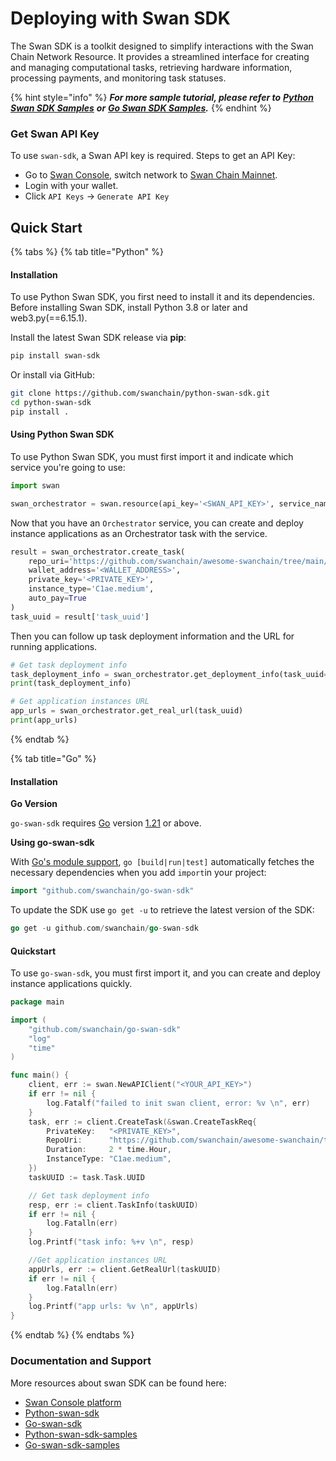# Deploying with Swan SDK

The Swan SDK is a toolkit designed to simplify interactions with the Swan Chain Network Resource. It provides a streamlined interface for creating and managing computational tasks, retrieving hardware information, processing payments, and monitoring task statuses.

{% hint style="info" %}
_**For more sample tutorial, please refer to**_ [_**Python Swan SDK Samples**_](https://github.com/swanchain/python-sdk-docs-samples) _**or**_ [_**Go Swan SDK Samples**_](https://github.com/swanchain/go-swan-sdk-samples)_**.**_
{% endhint %}

### Get Swan API Key <a href="#get-orchestrator-api-key" id="get-orchestrator-api-key"></a>

To use `swan-sdk`, a Swan API key is required. Steps to get an API Key:

* Go to [Swan Console](https://console.swanchain.io/), switch network to [Swan Chain Mainnet](https://docs.swanchain.io/network-reference/readme).
* Login with your wallet.
* Click `API Keys` -> `Generate API Key`

## Quick Start <a href="#installation" id="installation"></a>

{% tabs %}
{% tab title="Python" %}
#### Installation <a href="#quickstart" id="quickstart"></a>

To use Python Swan SDK, you first need to install it and its dependencies. Before installing Swan SDK, install Python 3.8 or later and web3.py(==6.15.1).

Install the latest Swan SDK release via **pip**:

```sh
pip install swan-sdk
```

Or install via GitHub:

```sh
git clone https://github.com/swanchain/python-swan-sdk.git
cd python-swan-sdk
pip install .
```

#### Using Python Swan SDK <a href="#quickstart" id="quickstart"></a>

To use Python Swan SDK, you must first import it and indicate which service you're going to use:

```python
import swan

swan_orchestrator = swan.resource(api_key='<SWAN_API_KEY>', service_name='Orchestrator')
```

Now that you have an `Orchestrator` service, you can create and deploy instance applications as an Orchestrator task with the service.

```python
result = swan_orchestrator.create_task(
    repo_uri='https://github.com/swanchain/awesome-swanchain/tree/main/hello_world', # Or your own repo URI
    wallet_address='<WALLET_ADDRESS>',
    private_key='<PRIVATE_KEY>',
    instance_type='C1ae.medium',
    auto_pay=True
)
task_uuid = result['task_uuid']
```

Then you can follow up task deployment information and the URL for running applications.

```python
# Get task deployment info
task_deployment_info = swan_orchestrator.get_deployment_info(task_uuid=task_uuid)
print(task_deployment_info)

# Get application instances URL
app_urls = swan_orchestrator.get_real_url(task_uuid)
print(app_urls)
```
{% endtab %}

{% tab title="Go" %}
#### Installation <a href="#quickstart" id="quickstart"></a>

**Go Version**

`go-swan-sdk` requires [Go](https://go.dev/) version [1.21](https://go.dev/doc/devel/release#go1.21.0) or above.

**Using go-swan-sdk**

With [Go's module support](https://go.dev/wiki/Modules#how-to-use-modules), `go [build|run|test]` automatically fetches the necessary dependencies when you add `import`in your project:

```go
import "github.com/swanchain/go-swan-sdk"
```

To update the SDK use `go get -u` to retrieve the latest version of the SDK:

```go
go get -u github.com/swanchain/go-swan-sdk
```

#### Quickstart <a href="#quickstart" id="quickstart"></a>

To use `go-swan-sdk`, you must first import it, and you can create and deploy instance applications quickly.

```go
package main

import (
	"github.com/swanchain/go-swan-sdk"
	"log"
	"time"
)

func main() {
	client, err := swan.NewAPIClient("<YOUR_API_KEY>")
	if err != nil {
		log.Fatalf("failed to init swan client, error: %v \n", err)
	}
	task, err := client.CreateTask(&swan.CreateTaskReq{
		PrivateKey:   "<PRIVATE_KEY>",
		RepoUri:      "https://github.com/swanchain/awesome-swanchain/tree/main/hello_world",
		Duration:     2 * time.Hour,
		InstanceType: "C1ae.medium",
	})
	taskUUID := task.Task.UUID

	// Get task deployment info
	resp, err := client.TaskInfo(taskUUID)
	if err != nil {
		log.Fatalln(err)
	}
	log.Printf("task info: %+v \n", resp)

	//Get application instances URL
	appUrls, err := client.GetRealUrl(taskUUID)
	if err != nil {
		log.Fatalln(err)
	}
	log.Printf("app urls: %v \n", appUrls)
}

```
{% endtab %}
{% endtabs %}

### Documentation and Support <a href="#documentation-and-support" id="documentation-and-support"></a>

More resources about swan SDK can be found here:

* [Swan Console platform](https://console.swanchain.io/)
* [Python-swan-sdk](../tools/swan-sdk/python-swan-sdk/)
* [Go-swan-sdk](../../bulders/tools/swan-sdk/go-swan-sdk/)
* [Python-swan-sdk-samples](https://github.com/swanchain/python-sdk-docs-samples)
* [Go-swan-sdk-samples](https://github.com/swanchain/go-swan-sdk-samples)
